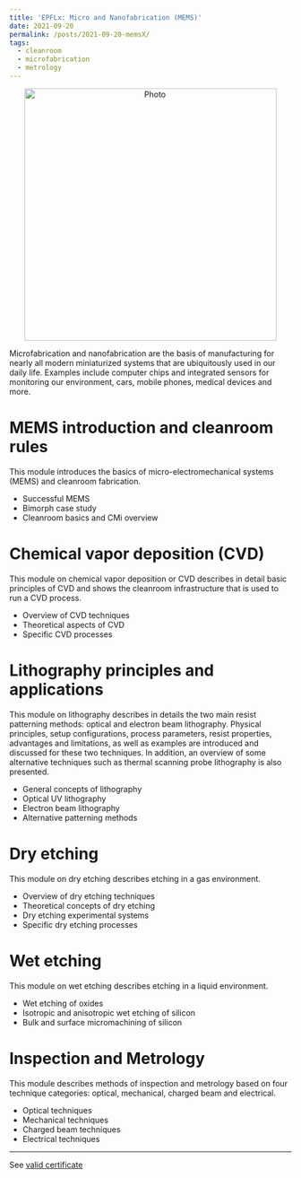 ```yaml
---
title: 'EPFLx: Micro and Nanofabrication (MEMS)'
date: 2021-09-20
permalink: /posts/2021-09-20-memsX/
tags:
  - cleanroom
  - microfabrication
  - metrology
---
```


<p align="center">
  <img src="https://haoxsia.github.io/images/posts/2022-10-30-mems-litho.png?raw=true" alt="Photo" style="width: 450px;"/> 
</p>

Microfabrication and nanofabrication are the basis of manufacturing for nearly all modern miniaturized systems that are ubiquitously used in our daily life. Examples include computer chips and integrated sensors for monitoring our environment, cars, mobile phones, medical devices and more.

# MEMS introduction and cleanroom rules

This module introduces the basics of micro-electromechanical systems (MEMS) and cleanroom fabrication.

* Successful MEMS
* Bimorph case study
* Cleanroom basics and CMi overview

# Chemical vapor deposition (CVD)

This module on chemical vapor deposition or CVD describes in detail basic principles of CVD and shows the cleanroom infrastructure that is used to run a CVD process. 

* Overview of CVD techniques
* Theoretical aspects of CVD
* Specific CVD processes

# Lithography principles and applications

This module on lithography describes in details the two main resist patterning methods: optical and electron beam lithography. Physical principles, setup configurations, process parameters, resist properties, advantages and limitations, as well as examples are introduced and discussed for these two techniques. In addition, an overview of some alternative techniques such as thermal scanning probe lithography is also presented.

* General concepts of lithography
* Optical UV lithography
* Electron beam lithography
* Alternative patterning methods

# Dry etching

This module on dry etching describes etching in a gas environment. 

* Overview of dry etching techniques
* Theoretical concepts of dry etching
* Dry etching experimental systems
* Specific dry etching processes

# Wet etching

This module on wet etching describes etching in a liquid environment. 

* Wet etching of oxides
* Isotropic and anisotropic wet etching of silicon
* Bulk and surface micromachining of silicon

# Inspection and Metrology

This module describes methods of inspection and metrology based on four technique categories: optical, mechanical, charged beam and electrical.

* Optical techniques
* Mechanical techniques
* Charged beam techniques
* Electrical techniques

------

See [valid certificate](https://courses.edx.org/certificates/5266f05454de438182c8374b82e669e6)
